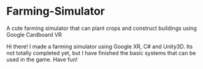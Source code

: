 # Farming-Simulator
A cute farming simulator that can plant crops and construct buildings using Google Cardboard VR

Hi there!
I made a farming simulator using Google XR, C# and Unity3D.
Its not totally completed yet, but I have finished the basic systems that can be used in the game.
Have fun!
